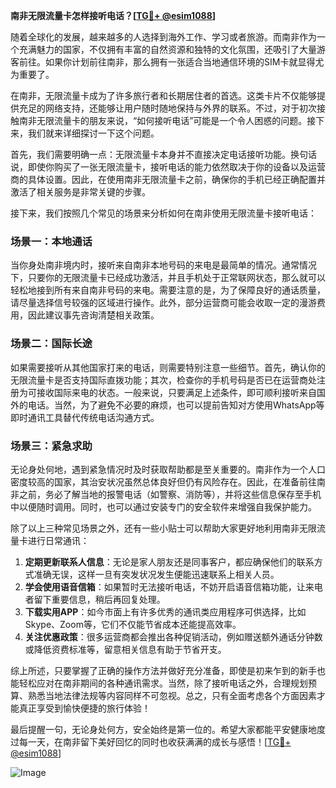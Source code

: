 **南非无限流量卡怎样接听电话？[[TG💪+ @esim1088](https://t.me/s/esim1088)]**

随着全球化的发展，越来越多的人选择到海外工作、学习或者旅游。而南非作为一个充满魅力的国家，不仅拥有丰富的自然资源和独特的文化氛围，还吸引了大量游客前往。如果你计划前往南非，那么拥有一张适合当地通信环境的SIM卡就显得尤为重要了。

在南非，无限流量卡成为了许多旅行者和长期居住者的首选。这类卡片不仅能够提供充足的网络支持，还能够让用户随时随地保持与外界的联系。不过，对于初次接触南非无限流量卡的朋友来说，“如何接听电话”可能是一个令人困惑的问题。接下来，我们就来详细探讨一下这个问题。

首先，我们需要明确一点：无限流量卡本身并不直接决定电话接听功能。换句话说，即使你购买了一张无限流量卡，接听电话的能力依然取决于你的设备以及运营商的具体设置。因此，在使用南非无限流量卡之前，确保你的手机已经正确配置并激活了相关服务是非常关键的步骤。

接下来，我们按照几个常见的场景来分析如何在南非使用无限流量卡接听电话：

### 场景一：本地通话

当你身处南非境内时，接听来自南非本地号码的来电是最简单的情况。通常情况下，只要你的无限流量卡已经成功激活，并且手机处于正常联网状态，那么就可以轻松地接到所有来自南非号码的来电。需要注意的是，为了保障良好的通话质量，请尽量选择信号较强的区域进行操作。此外，部分运营商可能会收取一定的漫游费用，因此建议事先咨询清楚相关政策。

### 场景二：国际长途

如果需要接听从其他国家打来的电话，则需要特别注意一些细节。首先，确认你的无限流量卡是否支持国际直拨功能；其次，检查你的手机号码是否已在运营商处注册为可接收国际来电的状态。一般来说，只要满足上述条件，即可顺利接听来自国外的电话。当然，为了避免不必要的麻烦，也可以提前告知对方使用WhatsApp等即时通讯工具替代传统电话沟通方式。

### 场景三：紧急求助

无论身处何地，遇到紧急情况时及时获取帮助都是至关重要的。南非作为一个人口密度较高的国家，其治安状况虽然总体良好但仍有风险存在。因此，在准备前往南非之前，务必了解当地的报警电话（如警察、消防等），并将这些信息保存至手机中以便随时调用。同时，也可以通过安装专门的安全软件来增强自我保护能力。

除了以上三种常见场景之外，还有一些小贴士可以帮助大家更好地利用南非无限流量卡进行日常通讯：

1. **定期更新联系人信息**：无论是家人朋友还是同事客户，都应确保他们的联系方式准确无误，这样一旦有突发状况发生便能迅速联系上相关人员。
2. **学会使用语音信箱**：如果暂时无法接听电话，不妨开启语音信箱功能，让来电者留下重要信息，稍后再回复处理。
3. **下载实用APP**：如今市面上有许多优秀的通讯类应用程序可供选择，比如Skype、Zoom等，它们不仅能节省成本还能提高效率。
4. **关注优惠政策**：很多运营商都会推出各种促销活动，例如赠送额外通话分钟数或降低资费标准等，留意相关信息有助于节省开支。

综上所述，只要掌握了正确的操作方法并做好充分准备，即使是初来乍到的新手也能轻松应对在南非期间的各种通讯需求。当然，除了接听电话之外，合理规划预算、熟悉当地法律法规等内容同样不可忽视。总之，只有全面考虑各个方面因素才能真正享受到愉快便捷的旅行体验！

最后提醒一句，无论身处何方，安全始终是第一位的。希望大家都能平安健康地度过每一天，在南非留下美好回忆的同时也收获满满的成长与感悟！[[TG💪+ @esim1088](https://t.me/s/esim1088)] 

![Image](https://i.postimg.cc/4NQfJmqS/Snipaste-2025-05-13-00-14-12.png)